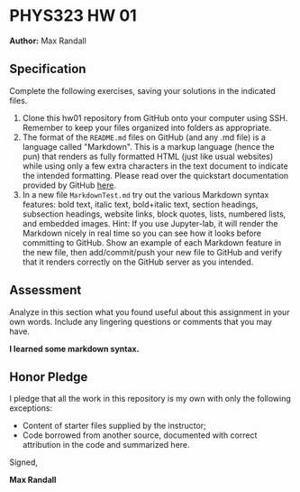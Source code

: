 # PHYS323 HW 01

**Author:** 
Max Randall

## Specification

Complete the following exercises, saving your solutions in the indicated files. 

1. Clone this hw01 repository from GitHub onto your computer using SSH. Remember to keep your files organized into folders as appropriate.
1. The format of the `README.md` files on GitHub (and any .md file) is a language called "Markdown". This is a markup language (hence the pun) that renders as fully formatted HTML (just like usual websites) while using only a few extra characters in the text document to indicate the intended formatting. Please read over the quickstart documentation provided by GitHub [here](https://help.github.com/en/articles/basic-writing-and-formatting-syntax).
1. In a new file `MarkdownTest.md` try out the various Markdown syntax features: bold text, italic text, bold+italic text, section headings, subsection headings, website links, block quotes, lists, numbered lists, and embedded images. Hint: If you use Jupyter-lab, it will render the Markdown nicely in real time so you can see how it looks before committing to GitHub. Show an example of each Markdown feature in the new file, then add/commit/push your new file to GitHub and verify that it renders correctly on the GitHub server as you intended. 

## Assessment

Analyze in this section what you found useful about this assignment in your own words. Include any lingering questions or comments that you may have.

**I learned some markdown syntax.**

## Honor Pledge

I pledge that all the work in this repository is my own with only the following exceptions:

* Content of starter files supplied by the instructor;
* Code borrowed from another source, documented with correct attribution in the code and summarized here.

Signed,

**Max Randall**
